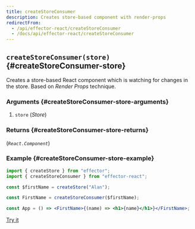 ```yaml
---
title: createStoreConsumer
description: Creates store-based component with render-props
redirectFrom:
  - /api/effector-react/createStoreConsumer
  - /docs/api/effector-react/createStoreConsumer
---
```


## `createStoreConsumer(store)` {#createStoreConsumer-store}

Creates a store-based React component which is watching for changes in the store. Based on _Render Props_ technique.

### Arguments {#createStoreConsumer-store-arguments}

1. `store` (_Store_)

### Returns {#createStoreConsumer-store-returns}

(_`React.Component`_)

### Example {#createStoreConsumer-store-example}

```jsx
import { createStore } from "effector";
import { createStoreConsumer } from "effector-react";

const $firstName = createStore("Alan");

const FirstName = createStoreConsumer($firstName);

const App = () => <FirstName>{(name) => <h1>{name}</h1>}</FirstName>;
```

[Try it](https://share.effector.dev/HbH1tpzQ)
